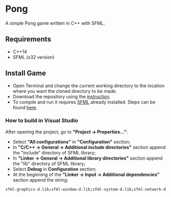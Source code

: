 # Pong
A simple Pong game written in C++ with SFML.

## Requirements
- C++14
- SFML (x32 version)

## Install Game
- Open Terminal and change the current working directory to the location where you want the cloned directory to be made.
- Download the repository using the [instruction](https://help.github.com/en/github/creating-cloning-and-archiving-repositories/cloning-a-repository).
- To compile and run it requires [SFML](https://www.sfml-dev.org/) already installed.
Steps can be found [here](https://www.sfml-dev.org/tutorials/2.5/#getting-started).

### How to build in Visual Studio

After opening the project, go to **"Project -> Properties..."**:
- Select **"All configurations"** in **"Configuration"** section;
- In **"C/C++ -> General -> Additional include directories"** section append the "include" directory of SFML library;
- In **"Linker -> General -> Additional library directories"** section append the "lib" directory of SFML library;
- Select **Debug** in **Configuration** section;
- At the beginning of the **"Linker -> Input -> Additional dependencies"** section append the string:
```bash
sfml-graphics-d.lib;sfml-window-d.lib;sfml-system-d.lib;sfml-network-d.lib;sfml-audio-d.lib;
```
